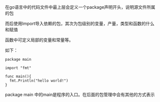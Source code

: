 在go语言中的代码文件中最上层会定义一个package声明开头，说明源文件所属的包

而后使用Import导入依赖的包，其次为包级别的变量，产量，类型和函数的什么和赋值

函数中可定义局部的变量和常量等。

如下：

```
package main

import "fmt"

func main(){
  fmt.Println("hello world!")
}
```

package main 中的main是程序的入口。在后面的包管理中会有其他的方式表示

